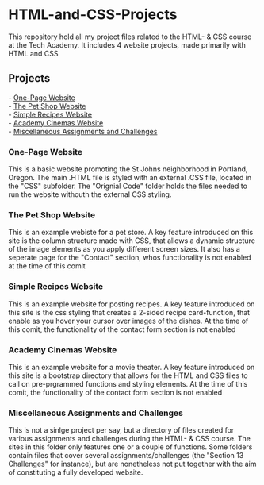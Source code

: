 # HTML-and-CSS-Projects
<p>This repository hold all my project files related to the HTML- & CSS course at the Tech Academy. It includes 4 website projects, made primarily with HTML and CSS</p> 
<!--Navigation/content list-->
<h2>Projects</h2>
  <p>
    - <a href="#one_page">One-Page Website</a><br>
    - <a href="#pet_shop">The Pet Shop Website</a><br>
    - <a href="#simple_recipes">Simple Recipes Website</a><br>
    - <a href="#academy_cinemas">Academy Cinemas Website</a><br>
    - <a href="#misc">Miscellaneous Assignments and Challenges</a>
  </p>
<!--Project descriptions-->
<h3 id="one_page">One-Page Website</h3>
  <p>This is a basic website promoting the St Johns neighborhood in Portland, Oregon. The main .HTML file is styled with an external .CSS file, located in the "CSS" subfolder. The "Orignial Code" folder holds the files needed to run the website withouth the external CSS     styling.</p>
<h3 id="pet_shop">The Pet Shop Website</h3>
  <p>This is an example webiste for a pet store. A key feature introduced on this site is the column structure made with CSS, that allows a dynamic structure of the image elements as you apply different screen sizes. It also has a seperate page for the "Contact" section,    whos functionality is not enabled at the time of this comit</p>
<h3 id="simple_recipes">Simple Recipes Website</h3>
  <p>This is an example website for posting recipes. A key feature introduced on this site is the css styling that creates a 2-sided recipe card-function, that enable as you hover your cursor over images of the dishes. At the time of this comit, the functionality of the      contact form section is not enabled</p>
<h3 id="academy_cinemas">Academy Cinemas Website</h3>
  <p>This is an example website for a movie theater. A key feature introduced on this site is a bootstrap directory that allows for the HTML and CSS files to call on pre-prgrammed functions and styling elements. At the time of this comit, the functionality of the            contact form section is not enabled</p>
<h3 id="misc">Miscellaneous Assignments and Challenges</h3>
  <p>This is not a sinlge project per say, but a directory of files created for various assignments and challenges during the HTML- & CSS course. The sites in this folder only features one or a couple of functions. Some folders contain files that cover several assignments/challenges (the "Section 13 Challenges" for instance), but are nonetheless not put together with the aim of constituting a fully developed website.</p>
